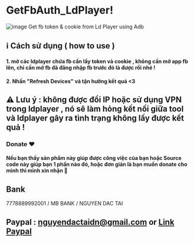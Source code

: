 # GetFbAuth_LdPlayer!
![image](https://user-images.githubusercontent.com/44217992/132187054-f5390eaf-c737-4087-a261-f872a202b293.png)
Get fb token &amp; cookie from Ld Player using Adb

## ℹ️ Cách sử dụng ( how to use )

#### 1. mở các ldplayer chứa fb cần lấy token và cookie , không cần mở app fb lên, chỉ cần mở fb đã đăng nhập fb trước đó là được rồi nhé !

#### 2. Nhấn "Refresh Devices" và tận hưởng kết quả <3

## ⚠️ Lưu ý : không được đổi IP hoặc sử dụng VPN trong ldplayer , nó sẽ làm hỏng kết nối giữa tool và ldplayer gây ra tình trạng không lấy được kết quả !

### Donate ❤️

#### Nếu bạn thấy sản phẩm này giúp được công việc của bạn hoặc Source code này giúp bạn 1 phần nào đó, hoặc đơn giản là bạn muốn donate cho mình thì mình xin nhận 🤣

## Bank
7778889992001 / MB BANK / NGUYEN DAC TAI
## Paypal : nguyendactaidn@gmail.com or [Link Paypal](https://www.paypal.com/paypalme/nguyendactai)

